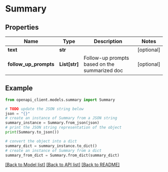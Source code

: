 # Summary


## Properties

Name | Type | Description | Notes
------------ | ------------- | ------------- | -------------
**text** | **str** |  | [optional] 
**follow_up_prompts** | **List[str]** | Follow-up prompts based on the summarized doc | [optional] 

## Example

```python
from openapi_client.models.summary import Summary

# TODO update the JSON string below
json = "{}"
# create an instance of Summary from a JSON string
summary_instance = Summary.from_json(json)
# print the JSON string representation of the object
print(Summary.to_json())

# convert the object into a dict
summary_dict = summary_instance.to_dict()
# create an instance of Summary from a dict
summary_from_dict = Summary.from_dict(summary_dict)
```
[[Back to Model list]](../README.md#documentation-for-models) [[Back to API list]](../README.md#documentation-for-api-endpoints) [[Back to README]](../README.md)


